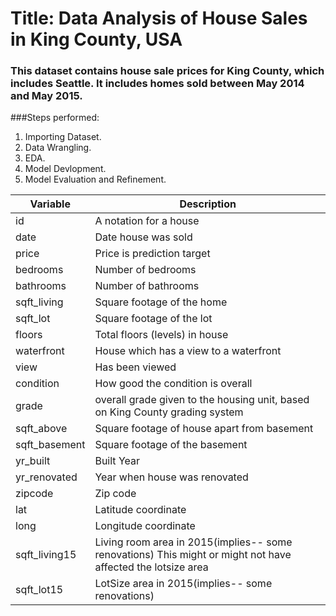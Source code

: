 # Title: Data Analysis of House Sales in King County, USA

### This dataset contains house sale prices for King County, which includes Seattle. It includes homes sold between May 2014 and May 2015.

###Steps performed:

1. Importing Dataset.
2. Data Wrangling.
3. EDA.
4. Model Devlopment.
5. Model Evaluation and Refinement.




| Variable      | Description                                                                                                 |
| ------------- | ----------------------------------------------------------------------------------------------------------- |
| id            | A notation for a house                                                                                      |
| date          | Date house was sold                                                                                         |
| price         | Price is prediction target                                                                                  |
| bedrooms      | Number of bedrooms                                                                                          |
| bathrooms     | Number of bathrooms                                                                                         |
| sqft_living   | Square footage of the home                                                                                  |
| sqft_lot      | Square footage of the lot                                                                                   |
| floors        | Total floors (levels) in house                                                                              |
| waterfront    | House which has a view to a waterfront                                                                      |
| view          | Has been viewed                                                                                             |
| condition     | How good the condition is overall                                                                           |
| grade         | overall grade given to the housing unit, based on King County grading system                                |
| sqft_above    | Square footage of house apart from basement                                                                 |
| sqft_basement | Square footage of the basement                                                                              |
| yr_built      | Built Year                                                                                                  |
| yr_renovated  | Year when house was renovated                                                                               |
| zipcode       | Zip code                                                                                                    |
| lat           | Latitude coordinate                                                                                         |
| long          | Longitude coordinate                                                                                        |
| sqft_living15 | Living room area in 2015(implies-- some renovations) This might or might not have affected the lotsize area |
| sqft_lot15    | LotSize area in 2015(implies-- some renovations)                                                            |

